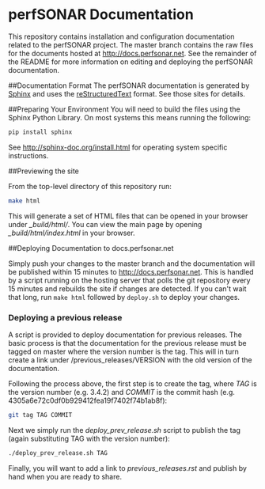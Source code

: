 # perfSONAR Documentation

This repository contains installation and configuration documentation related to the perfSONAR project. The master branch contains the raw files for the documents hosted at http://docs.perfsonar.net. See the remainder of the README for more information on editing and deploying the perfSONAR documentation. 

##Documentation Format
The perfSONAR documentation is generated by [Sphinx](http://sphinx-doc.org) and uses the [reStructuredText](http://docutils.sourceforge.net/rst.html) format. See those sites for details.

##Preparing Your Environment
You will need to build the files using the Sphinx Python Library. On most systems this means running the following:

```bash
pip install sphinx
```

See http://sphinx-doc.org/install.html for operating system specific instructions.


##Previewing the site

From the top-level directory of this repository run:

```bash
make html
```

This will generate a set of HTML files that can be opened in your browser under *_build/html/*. You can view the main page by opening *_build/html/index.html* in your browser. 


##Deploying Documentation to docs.perfsonar.net

Simply push your changes to the master branch and the documentation will be published within 15 minutes to http://docs.perfsonar.net. This is handled by a script running on the hosting server that polls the git repository every 15 minutes and rebuilds the site if changes are detected. If you can't wait that long, run `make html` followed by `deploy.sh` to deploy your changes.

### Deploying a previous release

A script is provided to deploy documentation for previous releases. The basic process is that the documentation for the previous release must be tagged on master where the version number is the tag. This will in turn create a link under /previous_releases/VERSION with the old version of the documentation. 

Following the process above, the first step is to create the tag, where *TAG* is the version number (e.g. 3.4.2) and *COMMIT* is the commit hash (e.g. 4305a6e72c0df0b929412fea19f7402f74b1ab8f):

```bash
git tag TAG COMMIT
```

Next we simply run the *deploy_prev_release.sh* script to publish the tag (again substituting TAG with the version number):

```bash
./deploy_prev_release.sh TAG
```

Finally, you will want to add a link to *previous_releases.rst* and publish by hand when you are ready to share.



